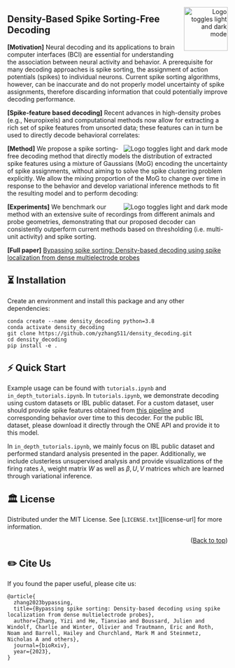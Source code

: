 <a name="readme-top" id="readme-top"></a>

<!-- PROJECT LOGO -->

<div width="100" align="right">
<a href="https://github.com/yzhang511/density_decoding">
    <picture>
      <source media="(prefers-color-scheme: dark)" srcset="https://github.com/yzhang511/density_decoding/blob/main/images/icon.png">
      <source media="(prefers-color-scheme: light)" srcset="https://github.com/yzhang511/density_decoding/blob/main/images/icon.png">
      <img alt="Logo toggles light and dark mode" src="https://github.com/yzhang511/density_decoding/blob/main/images/icon.png"  width="100" align="right">
    </picture>
</a>
</div>

## Density-Based Spike Sorting-Free Decoding
**[Motivation]** Neural decoding and its applications to brain computer interfaces (BCI) are essential for understanding the association between neural activity and behavior. A prerequisite for many decoding approaches is spike sorting, the assignment of action potentials (spikes) to individual neurons. Current spike sorting algorithms, however, can be inaccurate and do not properly model uncertainty of spike assignments, therefore discarding information that could potentially improve decoding performance.

**[Spike-feature based decoding]** Recent advances in high-density probes (e.g., Neuropixels) and computational methods now allow for extracting a rich set of spike features from unsorted data; these features can in turn be used to directly decode behavioral correlates:

<div align="right">
<a href="https://github.com/yzhang511/density_decoding">
    <picture>
      <source media="(prefers-color-scheme: dark)" srcset="https://github.com/yzhang511/density_decoding/blob/main/images/spike_localization_features.png">
      <source media="(prefers-color-scheme: light)" srcset="https://github.com/yzhang511/density_decoding/blob/main/images/spike_localization_features.png">
      <img alt="Logo toggles light and dark mode" src="https://github.com/yzhang511/density_decoding/blob/main/images/spike_localization_features.png"  align="right">
    </picture>
</a>
</div>

**[Method]** We propose a spike sorting-free decoding method that directly models the distribution of extracted spike features using a mixture of Gaussians (MoG) encoding the uncertainty of spike assignments, without aiming to solve the spike clustering problem explicitly. We allow the mixing proportion of the MoG to change over time in response to the behavior and develop variational inference methods to fit the resulting model and to perform decoding:

<div align="right">
<a href="https://github.com/yzhang511/density_decoding">
    <picture>
      <source media="(prefers-color-scheme: dark)" srcset="https://github.com/yzhang511/density_decoding/blob/main/images/model_diagram.png">
      <source media="(prefers-color-scheme: light)" srcset="https://github.com/yzhang511/density_decoding/blob/main/images/model_diagram.png">
      <img alt="Logo toggles light and dark mode" src="https://github.com/yzhang511/density_decoding/blob/main/images/model_diagram.png"  align="right">
    </picture>
</a>
</div>

**[Experiments]** We benchmark our method with an extensive suite of recordings from different animals and probe geometries, demonstrating that our proposed decoder can consistently outperform
current methods based on thresholding (i.e. multi-unit activity) and spike sorting.

**[Full paper]** [Bypassing spike sorting: Density-based decoding using spike localization from dense multielectrode probes](https://www.biorxiv.org/content/10.1101/2023.09.21.558869v1)


## ⏳ Installation
Create an environment and install this package and any other dependencies:
```
conda create --name density_decoding python=3.8
conda activate density_decoding
git clone https://github.com/yzhang511/density_decoding.git
cd density_decoding
pip install -e .
```

## ⚡️ Quick Start
Example usage can be found with `tutorials.ipynb` and `in_depth_tutorials.ipynb`. In `tutorials.ipynb`, we demonstrate decoding using custom datasets or IBL public dataset. For a custom dataset, user should provide spike features obtained from [this pipeline](https://github.com/int-brain-lab/spikes_localization_registration) and corresponding behavior over time to this decoder. For the public IBL dataset, please download it directly through the ONE API and provide it to this model. 

In `in_depth_tutorials.ipynb`, we mainly focus on IBL public dataset and performed standard analysis presented in the paper. Additionally, we include clusterless unsupervised analysis and provide visualizations of the firing rates $\lambda$, weight matrix $W$ as well as $\beta, U, V$ matrices which are learned through variational inference.

<!-- LICENSE -->
## :classical_building: License

Distributed under the MIT License. See [`LICENSE.txt`][license-url] for more information.

<p align="right">(<a href="#readme-top">Back to top</a>)</p>

## ✏️ Cite Us

If you found the paper useful, please cite us:
```
@article{
  zhang2023bypassing,
  title={Bypassing spike sorting: Density-based decoding using spike localization from dense multielectrode probes},
  author={Zhang, Yizi and He, Tianxiao and Boussard, Julien and Windolf, Charlie and Winter, Olivier and Trautmann, Eric and Roth, Noam and Barrell, Hailey and Churchland, Mark M and Steinmetz, Nicholas A and others},
  journal={bioRxiv},
  year={2023},
}
```
